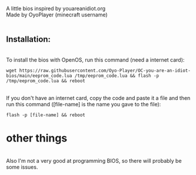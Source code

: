 A little bios inspired by youareanidiot.org<br>
Made by OyoPlayer (minecraft username)</br><br>

## Installation:
<br>To install the bios with OpenOS, run this command (need a internet card):
```
wget https://raw.githubusercontent.com/Oyo-Player/OC-you-are-an-idiot-bios/main/eeprom_code.lua /tmp/eeprom_code.lua && flash -p /tmp/eeprom_code.lua && reboot
```
</br>If you don't have an internet card, copy the code and paste it a file and then run this command ([file-name] is the name you gave to the file):
```
flash -p [file-name] && reboot
```

# other things
<br>Also I'm not a very good at programming BIOS, so there will probably be some issues.
